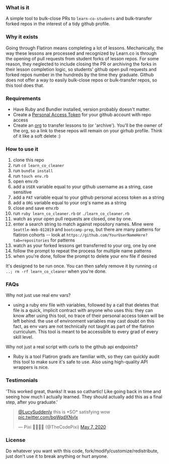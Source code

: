 ### What is it

A simple tool to bulk-close PRs to `learn-co-students` and bulk-transfer forked repos in the interest of a tidy github profile.

### Why it exists

Going through Flatiron means completing a lot of lessons. Mechanically, the way these lessons are processed and recognized by Learn.co is through the opening of pull requests from student forks of lesson repos. For some reason, they neglected to include closing the PR or archiving the forks in their lesson completion logic, so students' github open pull requests and forked repos number in the hundreds by the time they graduate. Github does not offer a way to easily bulk-close repos or bulk-transfer repos, so this tool does that.

### Requirements

- Have Ruby and Bundler installed, version probably doesn't matter.
- Create a [Personal Access Token](https://help.github.com/en/github/authenticating-to-github/creating-a-personal-access-token-for-the-command-line) for your github account with repo access
- Create an [org](https://help.github.com/en/github/setting-up-and-managing-organizations-and-teams/creating-a-new-organization-from-scratch) to transfer lessons to (or 'archive'). You'll be the owner of the org, so a link to these repos will remain on your girhub profile. Think of it like a soft delete :)

### How to use it

1. clone this repo
2. run `cd learn_co_cleaner`
3. run `bundle install`
4. run `touch env.rb` 
5. open env.rb
6. add a `USER` variable equal to your github username as a string, case sensitive
7. add a `PAT` variable equal to your github personal access token as a string
8. add a `ORG` variable equal to your org's name as a string
9. close and save env.rb
10. run `ruby learn_co_cleaner.rb` or `./learn_co_cleaner.rb`
11. watch as your open pull requests are closed, one by one. 
12. enter a search string to match against repository names. Mine were `Seattle-Web-012819` and `bootcamp-prep`, but there are many patterns for flatiron cohorts -- look at `https://github.com/YourUserNameHere?tab=repositories` for patterns
13. watch as your forked lessons get transferred to your org, one by one
14. follow the prompt to repeat the process for multiple name patterns
15. when you're done, follow the prompt to delete your env file if desired

It's designed to be run once. You can then safely remove it by running `cd ..; rm -rf learn_co_cleaner` when you're done.

### FAQs

Why not just use real env vars?
- using a ruby env file with variables, followed by a call that deletes that file is a quick, implicit contract with anyone who uses this: they can know after using this tool, no trace of their personal access token will be left behind. the use of environment variables may cast doubt on this fact, as env vars are not technically not taught as part of the flatiron curriculum. This tool is meant to be accessibile to every grad of every skill level. 

Why not just a real script with curls to the github api endpoints? 
- Ruby is a tool Flatiron grads are familiar with, so they can quickly audit this tool to make sure it's safe to use. Also using high-quality API wrappers is nice.

### Testimonials
'This worked great, thanks!  It was so cathartic!  Like going back in time and seeing how much I actually learned.  They should actually add this as a final step, after you graduate.'

<blockquote class="twitter-tweet"><p lang="en" dir="ltr"><a href="https://twitter.com/LucySuddenly?ref_src=twsrc%5Etfw">@LucySuddenly</a> this is *SO* satisfying wow <a href="https://t.co/bqWqdXNyIx">pic.twitter.com/bqWqdXNyIx</a></p>&mdash; Pixi 🧚🏻‍♂️✨ (@TheCodePixi) <a href="https://twitter.com/TheCodePixi/status/1258419107055243265?ref_src=twsrc%5Etfw">May 7, 2020</a></blockquote>

### License

Do whatever you want with this code, fork/modify/customize/redistribute, just don't use it to break anything or hurt anyone.
